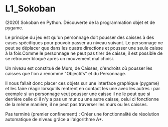 # L1_Sokoban
(2020) Sokoban en Python. Découverte de la programmation objet et de pygame.

Le principe du jeu est qu'un personnage doit pousser des caisses à des
cases spécifiques pour pouvoir passer au niveau suivant. Le personnage ne
peut se déplacer que dans les quatre directions et pousser une seule caisse à
la fois.Comme le personnage ne peut pas tirer de caisse, il est possible de se
retrouver bloqué après un mouvement mal choisi.

Un niveau est constitué de Murs, de Caisses, d'endroits où pousser les
caisses que l'on a renommé "Objectifs" et du Personnage.

Il nous fallait donc placer ces objets sur une interface graphique (pygame)
et les faire réagir lorsqu'ils rentrent en contact les une avec les autres : par
exemple si un personnage veut pousser une caisse il ne le peut que si derrière
celle ci il n'y a pas un mur ou une autre caisse, celui ci fonctionne de la même
manière, il ne peut pas traverser les murs ou les caisses.

Pas terminé (premier confinement) : Créer une fonctionnalité de résolution automatique de
niveau grâce a l'algorithme A*.
